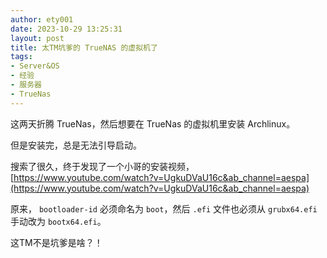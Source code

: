 ```yaml
---
author: ety001
date: 2023-10-29 13:25:31
layout: post
title: 太TM坑爹的 TrueNAS 的虚拟机了
tags:
- Server&OS
- 经验
- 服务器
- TrueNas
---
```


这两天折腾 TrueNas，然后想要在 TrueNas 的虚拟机里安装 Archlinux。

但是安装完，总是无法引导启动。

搜索了很久，终于发现了一个小哥的安装视频，[https://www.youtube.com/watch?v=UgkuDVaU16c&ab_channel=aespa](https://www.youtube.com/watch?v=UgkuDVaU16c&ab_channel=aespa)

原来， `bootloader-id` 必须命名为 `boot`，然后 `.efi` 文件也必须从 `grubx64.efi` 手动改为 `bootx64.efi`。

这TM不是坑爹是啥？！